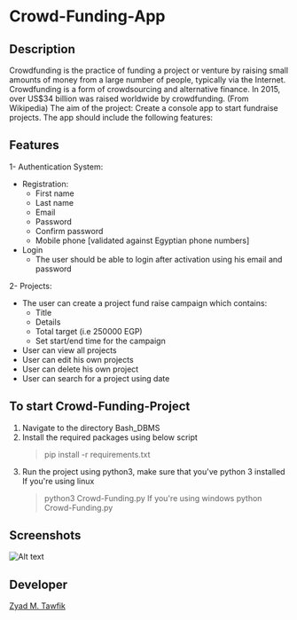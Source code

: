 # Crowd-Funding-App

## Description
Crowdfunding is the practice of funding a project or venture by raising small
amounts of money from a large number of people, typically via the Internet.
Crowdfunding is a form of crowdsourcing and alternative finance. In 2015,
over US$34 billion was raised worldwide by crowdfunding. (From Wikipedia)
The aim of the project: Create a console app to start fundraise projects.
The app should include the following features:

## Features
1- Authentication System:
- Registration:
  - First name
  - Last name
  - Email
  - Password
  - Confirm password
  - Mobile phone [validated against Egyptian phone numbers]
- Login
  - The user should be able to login after activation using his email and password
  
2- Projects:
  - The user can create a project fund raise campaign which contains:
    - Title
    - Details
    - Total target (i.e 250000 EGP)
    - Set start/end time for the campaign
  - User can view all projects
  - User can edit his own projects
  - User can delete his own project
  - User can search for a project using date

## To start Crowd-Funding-Project

1. Navigate to the directory Bash_DBMS
2. Install the required packages using below script
    > pip install -r requirements.txt
3. Run the project using python3, make sure that you've python 3 installed
    If you're using linux
    > python3 Crowd-Funding.py
    If you're using windows
    > python Crowd-Funding.py

## Screenshots
![Alt text](/images/1)
## Developer
[Zyad M. Tawfik](https://www.linkedin.com/in/zyad-m-tawfik/)
